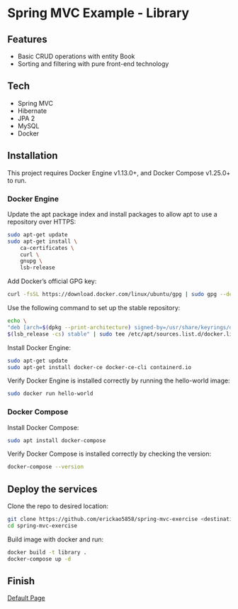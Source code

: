 # Spring MVC Example - Library

## Features
- Basic CRUD operations with entity Book
- Sorting and filtering with pure front-end technology

## Tech
- Spring MVC
- Hibernate
- JPA 2
- MySQL
- Docker

## Installation
This project requires Docker Engine v1.13.0+, and Docker Compose v1.25.0+ to run. 

### Docker Engine
Update the apt package index and install packages to allow apt to use a repository over HTTPS:
```sh
sudo apt-get update
sudo apt-get install \
    ca-certificates \
    curl \
    gnupg \
    lsb-release
```
Add Docker’s official GPG key:
```sh
curl -fsSL https://download.docker.com/linux/ubuntu/gpg | sudo gpg --dearmor -o /usr/share/keyrings/docker-archive-keyring.gpg
```
Use the following command to set up the stable repository:
```sh
echo \
"deb [arch=$(dpkg --print-architecture) signed-by=/usr/share/keyrings/docker-archive-keyring.gpg] https://download.docker.com/linux/ubuntu \
$(lsb_release -cs) stable" | sudo tee /etc/apt/sources.list.d/docker.list > /dev/null
```
Install Docker Engine:
```sh
sudo apt-get update
sudo apt-get install docker-ce docker-ce-cli containerd.io
```
Verify Docker Engine is installed correctly by running the hello-world image:
```sh
sudo docker run hello-world
```
### Docker Compose
Install Docker Compose:
```sh
sudo apt install docker-compose
```
Verify Docker Compose is installed correctly by checking the version:
```sh
docker-compose --version
```
## Deploy the services
Clone the repo to desired location:
```sh
git clone https://github.com/erickao5858/spring-mvc-exercise <destination>
cd spring-mvc-exercise
```
Build image with docker and run:
```sh
docker build -t library .
docker-compose up -d
```
## Finish
[Default Page](http://localhost:8080/library/book/)